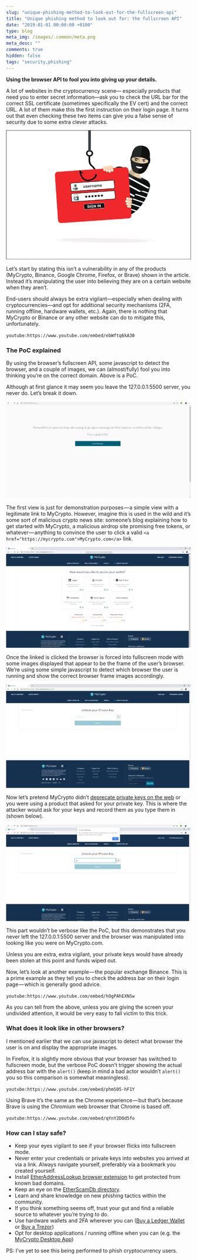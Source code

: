 ```yaml
---
slug: "unique-phishing-method-to-look-out-for-the-fullscreen-api"
title: "Unique phishing method to look out for: the fullscreen API"
date: "2019-01-01 00:00:00 +0100"
type: blog
meta_img: /images/.common/meta.png
meta_desc: ""
comments: true
hidden: false
tags: "security,phishing"
---
```


**Using the browser API to fool you into giving up your details.**

A lot of websites in the cryptocurrency scene— especially products that need you to enter secret information—ask you to check the URL bar for the correct SSL certificate (sometimes specifically the EV cert) and the correct URL. A lot of them make this the first instruction on their login page. It turns out that even checking these two items can give you a false sense of security due to some extra clever attacks.

![images/unique-phishing-method-to-look-out-for-the-fullscreen-api/1.png](./images/unique-phishing-method-to-look-out-for-the-fullscreen-api/1.png)

Let’s start by stating this isn’t a vulnerability in any of the products (MyCrypto, Binance, Google Chrome, Firefox, or Brave) shown in the article. Instead it’s manipulating the user into believing they are on a certain website when they aren’t.

End-users should always be extra vigilant—especially when dealing with cryptocurrencies—and opt for additional security mechanisms (2FA, running offline, hardware wallets, etc.). Again, there is nothing that MyCrypto or Binance or any other website can do to mitigate this, unfortunately.

`youtube:https://www.youtube.com/embed/ebWftq6kA30`

### The PoC explained

By using the browser’s fullscreen API, some javascript to detect the browser, and a couple of images, we can (almost/fully) fool you into thinking you’re on the correct domain. Above is a PoC.

Although at first glance it may seem you leave the 127.0.0.1:5500 server, you never do. Let’s break it down.

![images/unique-phishing-method-to-look-out-for-the-fullscreen-api/2.png](./images/unique-phishing-method-to-look-out-for-the-fullscreen-api/2.png)

The first view is just for demonstration purposes — a simple view with a legitimate link to MyCrypto. However, imagine this is used in the wild and it’s some sort of malicious crypto news site: someone’s blog explaining how to get started with MyCrypto, a malicious airdrop site promising free tokens, or whatever — anything to convince the user to click a valid `<a href="https://mycrypto.com">MyCrypto.com</a>` link.

![images/unique-phishing-method-to-look-out-for-the-fullscreen-api/3.png](./images/unique-phishing-method-to-look-out-for-the-fullscreen-api/3.png)

Once the linked is clicked the browser is forced into fullscreen mode with some images displayed that appear to be the frame of the user’s browser. We’re using some simple javascript to detect which browser the user is running and show the correct browser frame images accordingly.

![images/unique-phishing-method-to-look-out-for-the-fullscreen-api/4.png](./images/unique-phishing-method-to-look-out-for-the-fullscreen-api/4.png)

Now let’s pretend MyCrypto didn’t [deprecate private keys on the web](https://medium.com/mycrypto/a-safer-mycrypto-79d65196e7d8) or you were using a product that asked for your private key. This is where the attacker would ask for your keys and record them as you type them in (shown below).

![images/unique-phishing-method-to-look-out-for-the-fullscreen-api/5.png](./images/unique-phishing-method-to-look-out-for-the-fullscreen-api/5.png)

This part wouldn’t be verbose like the PoC, but this demonstrates that you never left the 127.0.0.1:5500 server and the browser was manipulated into looking like you were on MyCrypto.com.

Unless you are extra, extra vigilant, your private keys would have already been stolen at this point and funds wiped out.

Now, let’s look at another example — the popular exchange Binance. This is a prime example as they tell you to check the address bar on their login page — which is generally good advice.

`youtube:https://www.youtube.com/embed/hOgPAhEXNSw`

As you can tell from the above, unless you are giving the screen your undivided attention, it would be very easy to fall victim to this trick.

### What does it look like in other browsers?

I mentioned earlier that we can use javascript to detect what browser the user is on and display the appropriate images.

In Firefox, it is slightly more obvious that your browser has switched to fullscreen mode, but the verbose PoC doesn’t trigger showing the actual address bar with the `alert()` (keep in mind a bad actor wouldn’t `alert()` you so this comparison is somewhat meaningless).

`youtube:https://www.youtube.com/embed/phmS05-hF1Y`

Using Brave it’s the same as the Chrome experience — but that’s because Brave is using the Chromium web browser that Chrome is based off.

`youtube:https://www.youtube.com/embed/qYnY2DOd5fo`

### How can I stay safe?

* Keep your eyes vigilant to see if your browser flicks into fullscreen mode.
* Never enter your credentials or private keys into websites you arrived at via a link. Always navigate yourself, preferably via a bookmark you created yourself.
* Install [EtherAddressLookup browser extension](https://github.com/409H/EtherAddressLookup#etheraddresslookup) to get protected from known bad domains.
* Keep an eye on the [EtherScamDb directory](https://etherscamdb.info/).
* Learn and share knowledge on new phishing tactics within the community.
* If you think something seems off, trust your gut and find a reliable source to whatever you’re trying to do.
* Use hardware wallets and 2FA wherever you can ([Buy a Ledger Wallet](https://www.ledgerwallet.com/r/1985?path=/products/) or [Buy a Trezor](https://shop.trezor.io/?offer_id=10&aff_id=1735))
* Opt for desktop applications / running offline when you can (e.g. the [MyCrypto Desktop App](https://download.mycrypto.com/))

PS: I’ve yet to see this being performed to phish cryptocurrency users.